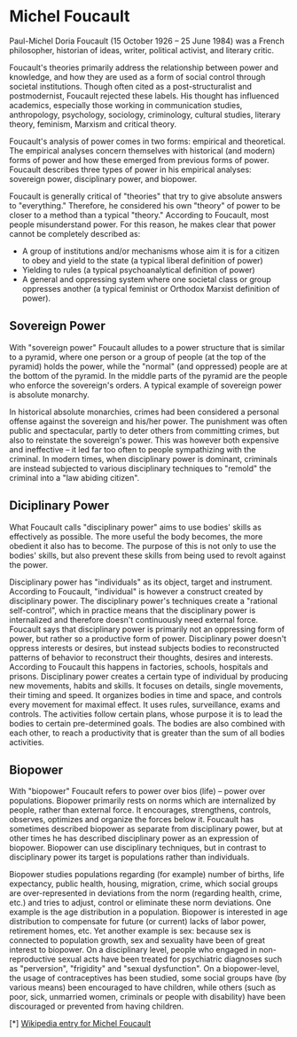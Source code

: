# Michel Foucault

Paul-Michel Doria Foucault (15 October 1926 – 25 June 1984) was a French philosopher, historian of ideas, writer, political activist, and literary critic.

Foucault's theories primarily address the relationship between power and knowledge, and how they are used as a form of social control through societal institutions. Though often cited as a post-structuralist and postmodernist, Foucault rejected these labels. His thought has influenced academics, especially those working in communication studies, anthropology, psychology, sociology, criminology, cultural studies, literary theory, feminism, Marxism and critical theory.

Foucault's analysis of power comes in two forms: empirical and theoretical. The empirical analyses concern themselves with historical (and modern) forms of power and how these emerged from previous forms of power. Foucault describes three types of power in his empirical analyses: sovereign power, disciplinary power, and biopower.

Foucault is generally critical of "theories" that try to give absolute answers to "everything." Therefore, he considered his own "theory" of power to be closer to a method than a typical "theory." According to Foucault, most people misunderstand power. For this reason, he makes clear that power cannot be completely described as:

* A group of institutions and/or mechanisms whose aim it is for a citizen to obey and yield to the state (a typical liberal definition of power)
* Yielding to rules (a typical psychoanalytical definition of power)
* A general and oppressing system where one societal class or group oppresses another (a typical feminist or Orthodox Marxist definition of power).


## Sovereign Power

With "sovereign power" Foucault alludes to a power structure that is similar to a pyramid, where one person or a group of people (at the top of the pyramid) holds the power, while the "normal" (and oppressed) people are at the bottom of the pyramid. In the middle parts of the pyramid are the people who enforce the sovereign's orders. A typical example of sovereign power is absolute monarchy.

In historical absolute monarchies, crimes had been considered a personal offense against the sovereign and his/her power. The punishment was often public and spectacular, partly to deter others from committing crimes, but also to reinstate the sovereign's power. This was however both expensive and ineffective – it led far too often to people sympathizing with the criminal. In modern times, when disciplinary power is dominant, criminals are instead subjected to various disciplinary techniques to "remold" the criminal into a "law abiding citizen".


## Diciplinary Power

What Foucault calls "disciplinary power" aims to use bodies' skills as effectively as possible. The more useful the body becomes, the more obedient it also has to become. The purpose of this is not only to use the bodies' skills, but also prevent these skills from being used to revolt against the power.

Disciplinary power has "individuals" as its object, target and instrument. According to Foucault, "individual" is however a construct created by disciplinary power. The disciplinary power's techniques create a "rational self-control", which in practice means that the disciplinary power is internalized and therefore doesn't continuously need external force. Foucault says that disciplinary power is primarily not an oppressing form of power, but rather so a productive form of power. Disciplinary power doesn't oppress interests or desires, but instead subjects bodies to reconstructed patterns of behavior to reconstruct their thoughts, desires and interests. According to Foucault this happens in factories, schools, hospitals and prisons. Disciplinary power creates a certain type of individual by producing new movements, habits and skills. It focuses on details, single movements, their timing and speed. It organizes bodies in time and space, and controls every movement for maximal effect. It uses rules, surveillance, exams and controls. The activities follow certain plans, whose purpose it is to lead the bodies to certain pre-determined goals. The bodies are also combined with each other, to reach a productivity that is greater than the sum of all bodies activities.


## Biopower

With "biopower" Foucault refers to power over bios (life) – power over populations. Biopower primarily rests on norms which are internalized by people, rather than external force. It encourages, strengthens, controls, observes, optimizes and organize the forces below it. Foucault has sometimes described biopower as separate from disciplinary power, but at other times he has described disciplinary power as an expression of biopower. Biopower can use disciplinary techniques, but in contrast to disciplinary power its target is populations rather than individuals.

Biopower studies populations regarding (for example) number of births, life expectancy, public health, housing, migration, crime, which social groups are over-represented in deviations from the norm (regarding health, crime, etc.) and tries to adjust, control or eliminate these norm deviations. One example is the age distribution in a population. Biopower is interested in age distribution to compensate for future (or current) lacks of labor power, retirement homes, etc. Yet another example is sex: because sex is connected to population growth, sex and sexuality have been of great interest to biopower. On a disciplinary level, people who engaged in non-reproductive sexual acts have been treated for psychiatric diagnoses such as "perversion", "frigidity" and "sexual dysfunction". On a biopower-level, the usage of contraceptives has been studied, some social groups have (by various means) been encouraged to have children, while others (such as poor, sick, unmarried women, criminals or people with disability) have been discouraged or prevented from having children.


[\*] [Wikipedia entry for Michel Foucault](https://en.wikipedia.org/wiki/Michel_Foucault)
